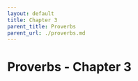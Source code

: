 ```yaml
---
layout: default
title: Chapter 3
parent_title: Proverbs
parent_url: ./proverbs.md
---
```


# Proverbs - Chapter 3
